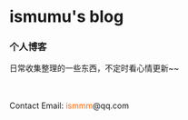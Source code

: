 # ismumu's blog

### 个人博客

日常收集整理的一些东西，不定时看心情更新~~

<br><br>
Contact Email: <span style="color: #f60;">ismmm</span>@qq.com
